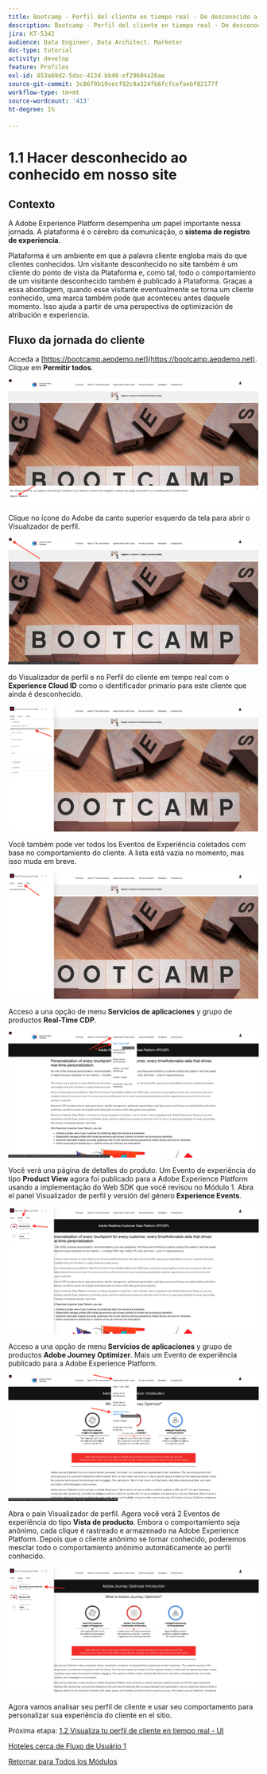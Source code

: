 ```yaml
---
title: Bootcamp - Perfil del cliente en tiempo real - De desconocido a conocido en el sitio web - Brasil
description: Bootcamp - Perfil del cliente en tiempo real - De desconocido a conocido en el sitio web - Brasil
jira: KT-5342
audience: Data Engineer, Data Architect, Marketer
doc-type: tutorial
activity: develop
feature: Profiles
exl-id: 853a69d2-5dac-413d-bb40-ef29604a26ae
source-git-commit: 3c86f9b19cecf92c9a324fb6fcfcefaebf82177f
workflow-type: tm+mt
source-wordcount: '413'
ht-degree: 1%

---
```


# 1.1 Hacer desconhecido ao conhecido em nosso site

## Contexto

A Adobe Experience Platform desempenha um papel importante nessa jornada. A plataforma é o cérebro da comunicação, o **sistema de registro de experiencia**.

Plataforma é um ambiente em que a palavra cliente engloba mais do que clientes conhecidos. Um visitante desconhecido no site também é um cliente do ponto de vista da Plataforma e, como tal, todo o comportamiento de um visitante desconhecido também é publicado à Plataforma. Graças a essa abordagem, quando esse visitante eventualmente se torna um cliente conhecido, uma marca também pode que aconteceu antes daquele momento. Isso ajuda a partir de uma perspectiva de optimización de atribución e experiencia.

## Fluxo da jornada do cliente

Acceda a [https://bootcamp.aepdemo.net](https://bootcamp.aepdemo.net). Clique em **Permitir todos**.

![DSN](./images/web8.png)

Clique no ícone do Adobe da canto superior esquerdo da tela para abrir o Visualizador de perfil.

![Demostración](./images/pv1.png)

do Visualizador de perfil e no Perfil do cliente em tempo real com o **Experience Cloud ID** como o identificador primario para este cliente que ainda é desconhecido.

![Demostración](./images/pv2.png)

Você também pode ver todos los Eventos de Experiência coletados com base no comportamiento do cliente. A lista está vazia no momento, mas isso muda em breve.

![Demostración](./images/pv3.png)

Acceso a una opção de menu **Servicios de aplicaciones** y grupo de productos **Real-Time CDP**.

![Demostración](./images/pv4.png)

Você verá una página de detalles do produto. Um Evento de experiência do tipo **Product View** agora foi publicado para a Adobe Experience Platform usando a implementação do Web SDK que você revisou no Módulo 1. Abra el panel Visualizador de perfil y versión del género **Experience Events**.

![Demostración](./images/pv5.png)

Acceso a una opção de menu **Servicios de aplicaciones** y grupo de productos **Adobe Journey Optimizer**. Mais um Evento de experiência publicado para a Adobe Experience Platform.

![Demostración](./images/pv7.png)

Abra o pain Visualizador de perfil. Agora você verá 2 Eventos de experiência do tipo **Vista de producto**. Embora o comportamiento seja anônimo, cada clique é rastreado e armazenado na Adobe Experience Platform. Depois que o cliente anônimo se tornar conhecido, poderemos mesclar todo o comportamiento anônimo automáticamente ao perfil conhecido.

![Demostración](./images/pv8.png)

Agora vamos analisar seu perfil de cliente e usar seu comportamento para personalizar sua experiência do cliente en el sitio.

Próxima etapa: [1.2 Visualiza tu perfil de cliente en tiempo real - UI](./ex2.md)

[Hoteles cerca de Fluxo de Usuário 1](./uc1.md)

[Retornar para Todos los Módulos](../../overview.md)
